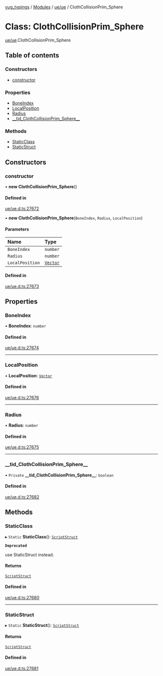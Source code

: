 [yug_typings](../README.md) / [Modules](../modules.md) / [ue/ue](../modules/ue_ue.md) / ClothCollisionPrim\_Sphere

# Class: ClothCollisionPrim\_Sphere

[ue/ue](../modules/ue_ue.md).ClothCollisionPrim_Sphere

## Table of contents

### Constructors

- [constructor](ue_ue.ClothCollisionPrim_Sphere.md#constructor)

### Properties

- [BoneIndex](ue_ue.ClothCollisionPrim_Sphere.md#boneindex)
- [LocalPosition](ue_ue.ClothCollisionPrim_Sphere.md#localposition)
- [Radius](ue_ue.ClothCollisionPrim_Sphere.md#radius)
- [\_\_tid\_ClothCollisionPrim\_Sphere\_\_](ue_ue.ClothCollisionPrim_Sphere.md#__tid_clothcollisionprim_sphere__)

### Methods

- [StaticClass](ue_ue.ClothCollisionPrim_Sphere.md#staticclass)
- [StaticStruct](ue_ue.ClothCollisionPrim_Sphere.md#staticstruct)

## Constructors

### constructor

• **new ClothCollisionPrim_Sphere**()

#### Defined in

[ue/ue.d.ts:27672](https://github.com/YugMetaverse/yug_typings/blob/25cad34/ue/ue.d.ts#L27672)

• **new ClothCollisionPrim_Sphere**(`BoneIndex`, `Radius`, `LocalPosition`)

#### Parameters

| Name | Type |
| :------ | :------ |
| `BoneIndex` | `number` |
| `Radius` | `number` |
| `LocalPosition` | [`Vector`](ue_ue_s.Vector.md) |

#### Defined in

[ue/ue.d.ts:27673](https://github.com/YugMetaverse/yug_typings/blob/25cad34/ue/ue.d.ts#L27673)

## Properties

### BoneIndex

• **BoneIndex**: `number`

#### Defined in

[ue/ue.d.ts:27674](https://github.com/YugMetaverse/yug_typings/blob/25cad34/ue/ue.d.ts#L27674)

___

### LocalPosition

• **LocalPosition**: [`Vector`](ue_ue_s.Vector.md)

#### Defined in

[ue/ue.d.ts:27676](https://github.com/YugMetaverse/yug_typings/blob/25cad34/ue/ue.d.ts#L27676)

___

### Radius

• **Radius**: `number`

#### Defined in

[ue/ue.d.ts:27675](https://github.com/YugMetaverse/yug_typings/blob/25cad34/ue/ue.d.ts#L27675)

___

### \_\_tid\_ClothCollisionPrim\_Sphere\_\_

• `Private` **\_\_tid\_ClothCollisionPrim\_Sphere\_\_**: `boolean`

#### Defined in

[ue/ue.d.ts:27682](https://github.com/YugMetaverse/yug_typings/blob/25cad34/ue/ue.d.ts#L27682)

## Methods

### StaticClass

▸ `Static` **StaticClass**(): [`ScriptStruct`](ue_ue.ScriptStruct.md)

**`Deprecated`**

use StaticStruct instead.

#### Returns

[`ScriptStruct`](ue_ue.ScriptStruct.md)

#### Defined in

[ue/ue.d.ts:27680](https://github.com/YugMetaverse/yug_typings/blob/25cad34/ue/ue.d.ts#L27680)

___

### StaticStruct

▸ `Static` **StaticStruct**(): [`ScriptStruct`](ue_ue.ScriptStruct.md)

#### Returns

[`ScriptStruct`](ue_ue.ScriptStruct.md)

#### Defined in

[ue/ue.d.ts:27681](https://github.com/YugMetaverse/yug_typings/blob/25cad34/ue/ue.d.ts#L27681)
